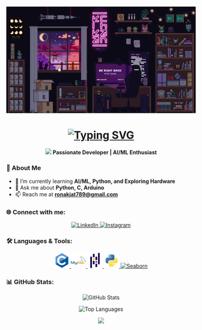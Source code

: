 ![MasterHead](https://github.com/ronak-jat/Ronak-Jat/blob/main/_Pixie_%20Stream%20Graphics.gif)

<h1 align="center">
  <a href="https://git.io/typing-svg">
    <img src="https://readme-typing-svg.demolab.com?font=Press+Start+2P&pause=1000&color=9061ed&center=true&random=false&width=535&lines=Hi%2C+I+am+Ronak+Jat" alt="Typing SVG" />
  </a>
</h1>

<p align="center">
  <img src="https://media.giphy.com/media/hvRJCLFzcasrR4ia7z/giphy.gif" width="30"> 
  <strong>Passionate Developer | AI/ML Enthusiast </strong>
</p>


### 🚀 About Me
- 🌱 I’m currently learning **AI/ML, Python, and Exploring Hardware**
- 💬 Ask me about **Python, C, Arduino**
- 📫 Reach me at **ronakjat789@gmail.com**


### 🌐 Connect with me:
<p align="center">
  <a href="https://linkedin.com/in/ronak-jat-123187325" target="blank">
    <img src="https://img.shields.io/badge/LinkedIn-0077B5?style=for-the-badge&logo=linkedin&logoColor=white" alt="LinkedIn" />
  </a>
  <a href="https://instagram.com/hope.0497" target="blank">
    <img src="https://img.shields.io/badge/Instagram-E4405F?style=for-the-badge&logo=instagram&logoColor=white" alt="Instagram" />
  </a>
</p>


### 🛠️ Languages & Tools:
<p align="center">
  <a href="https://www.cprogramming.com/" target="_blank" rel="noreferrer">
    <img src="https://raw.githubusercontent.com/devicons/devicon/master/icons/c/c-original.svg" alt="C" width="40" height="40"/>
  </a>
  <a href="https://www.mysql.com/" target="_blank" rel="noreferrer">
    <img src="https://raw.githubusercontent.com/devicons/devicon/master/icons/mysql/mysql-original-wordmark.svg" alt="MySQL" width="40" height="40"/>
  </a>
  <a href="https://pandas.pydata.org/" target="_blank" rel="noreferrer">
    <img src="https://raw.githubusercontent.com/devicons/devicon/2ae2a900d2f041da66e950e4d48052658d850630/icons/pandas/pandas-original.svg" alt="Pandas" width="40" height="40"/>
  </a>
  <a href="https://www.python.org" target="_blank" rel="noreferrer">
    <img src="https://raw.githubusercontent.com/devicons/devicon/master/icons/python/python-original.svg" alt="Python" width="40" height="40"/>
  </a>
  <a href="https://seaborn.pydata.org/" target="_blank" rel="noreferrer">
    <img src="https://seaborn.pydata.org/_images/logo-mark-lightbg.svg" alt="Seaborn" width="40" height="40"/>
  </a>
</p>


### 📊 GitHub Stats:
<p align="center">
  <img src="https://github-readme-stats.vercel.app/api?username=ronak-jat&show_icons=true&theme=radical" alt="GitHub Stats" />
</p>
<p align="center">
  <img src="https://github-readme-stats.vercel.app/api/top-langs?username=ronak-jat&show_icons=true&locale=en&layout=compact&theme=radical" alt="Top Languages" />
</p>
<p align="center">
  <img src="https://streak-stats.demolab.com/?user=ronak-jat&theme=radical" >
</p
